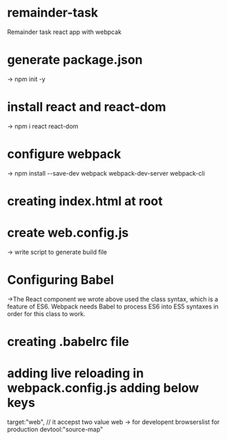 # remainder-task
Remainder task react app with webpcak


# generate package.json

-> npm init -y

# install react and react-dom

-> npm i react react-dom

# configure webpack

-> npm install --save-dev webpack webpack-dev-server webpack-cli

# creating index.html at root


# create web.config.js

-> write script to generate build file

# Configuring Babel

->The React component we wrote above used the class syntax, which is a feature of ES6. Webpack needs Babel to process ES6 into ES5 syntaxes in order for this class to work.


# creating .babelrc file


# adding live reloading in webpack.config.js adding below keys

 target:"web", // it accepst two value web -> for developent browserslist for production
    devtool:"source-map"